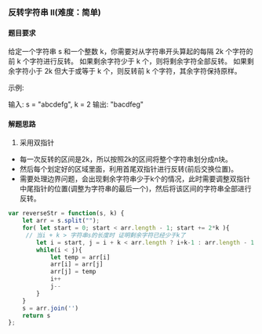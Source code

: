 ### 反转字符串 II(难度：简单)

#### 题目要求

给定一个字符串 s 和一个整数 k，你需要对从字符串开头算起的每隔 2k 个字符的前 k 个字符进行反转。
如果剩余字符少于 k 个，则将剩余字符全部反转。
如果剩余字符小于 2k 但大于或等于 k 个，则反转前 k 个字符，其余字符保持原样。

示例:

输入: s = "abcdefg", k = 2
输出: "bacdfeg"

#### 解题思路
1. 采用双指针
- 每一次反转的区间是2k，所以按照2k的区间将整个字符串划分成n块。
- 然后每个划定好的区域里面，利用首尾双指针进行反转(前后交换位置)。
- 需要处理边界问题，会出现剩余字符串少于k个的情况，此时需要调整双指针中尾指针的位置(调整为字符串的最后一个)，然后将该区间的字符串全部进行反转。
```JavaScript
var reverseStr = function(s, k) {
    let arr = s.split("");
    for( let start = 0; start < arr.length - 1; start += 2*k ){
     // 当i + k > 字符串s的长度时 证明剩余字符已经少于k了
        let i = start, j = i + k < arr.length ? i+k-1 : arr.length - 1
        while(i < j){
            let temp = arr[i]
            arr[i] = arr[j]
            arr[j] = temp
            i++
            j--
        }
    }
    s = arr.join('')
    return s
};
```

